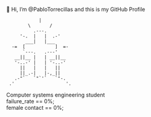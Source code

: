 👋 Hi, I’m @PabIoTorrecillas and this is my GitHub Profile 

                |
            \       /
              .---.
         '-.  |   |  .-'
           ___|   |___
      -=  [           ]  =-
          `---.   .---'
       __||__ |   | __||__
       '-..-' |   | '-..-'
         ||   |   |   ||
         ||_.-|   |-,_||
       .-"`   `"`'`   `"-.
     .'                   '.



 Computer systems engineering student <br>
failure_rate == 0%; <br>
female contact == 0%; 
